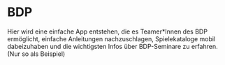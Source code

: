 # BDP
Hier wird eine einfache App entstehen, die es Teamer\*Innen des BDP ermöglicht, einfache Anleitungen nachzuschlagen, Spielekataloge mobil dabeizuhaben und die wichtigsten Infos über BDP-Seminare zu erfahren. (Nur so als Beispiel)
